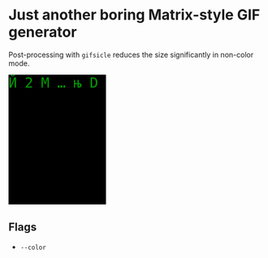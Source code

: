 # Just another boring Matrix-style GIF generator

Post-processing with `gifsicle` reduces the size significantly in non-color mode.

![Matrix has you](matrix.gif)

## Flags
* `--color`
